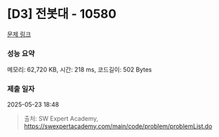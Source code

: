 # [D3] 전봇대 - 10580 

[문제 링크](https://swexpertacademy.com/main/code/problem/problemDetail.do?contestProbId=AXO8QBw6Qu4DFAXS) 

### 성능 요약

메모리: 62,720 KB, 시간: 218 ms, 코드길이: 502 Bytes

### 제출 일자

2025-05-23 18:48



> 출처: SW Expert Academy, https://swexpertacademy.com/main/code/problem/problemList.do